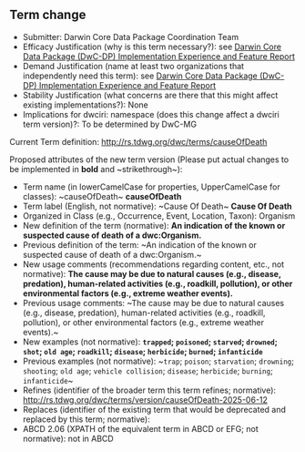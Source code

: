 ## Term change

* Submitter: Darwin Core Data Package Coordination Team
* Efficacy Justification (why is this term necessary?): see [Darwin Core Data Package (DwC-DP) Implementation Experience and Feature Report](https://gbif.github.io/dwc-dp/docs/dwc_dp_implementation_feature_reports.pdf)
* Demand Justification (name at least two organizations that independently need this term): see [Darwin Core Data Package (DwC-DP) Implementation Experience and Feature Report](https://gbif.github.io/dwc-dp/docs/dwc_dp_implementation_feature_reports.pdf)
* Stability Justification (what concerns are there that this might affect existing implementations?): None
* Implications for dwciri: namespace (does this change affect a dwciri term version)?: To be determined by DwC-MG

Current Term definition: http://rs.tdwg.org/dwc/terms/causeOfDeath

Proposed attributes of the new term version (Please put actual changes to be implemented in **bold** and ~strikethrough~):

* Term name (in lowerCamelCase for properties, UpperCamelCase for classes): ~causeOfDeath~ **causeOfDeath**
* Term label (English, not normative): ~Cause Of Death~ **Cause Of Death**
* Organized in Class (e.g., Occurrence, Event, Location, Taxon): Organism
* New definition of the term (normative): **An indication of the known or suspected cause of death of a dwc:Organism.**
* Previous definition of the term: ~An indication of the known or suspected cause of death of a dwc:Organism.~
* New usage comments (recommendations regarding content, etc., not normative): **The cause may be due to natural causes (e.g., disease, predation), human-related activities (e.g., roadkill, pollution), or other environmental factors (e.g., extreme weather events).** 
* Previous usage comments: ~The cause may be due to natural causes (e.g., disease, predation), human-related activities (e.g., roadkill, pollution), or other environmental factors (e.g., extreme weather events).~
* New examples (not normative): **`trapped`; `poisoned`; `starved`; `drowned`; `shot`; `old age`; `roadkill`; `disease`; `herbicide`; `burned`; `infanticide`**
* Previous examples (not normative): ~`trap`; `poison`; `starvation`; `drowning`; `shooting`; `old age`; `vehicle collision`; `disease`; `herbicide`; `burning`; `infanticide`~
* Refines (identifier of the broader term this term refines; normative): http://rs.tdwg.org/dwc/terms/version/causeOfDeath-2025-06-12
* Replaces (identifier of the existing term that would be deprecated and replaced by this term; normative): 
* ABCD 2.06 (XPATH of the equivalent term in ABCD or EFG; not normative): not in ABCD
